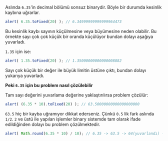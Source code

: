 Aslında `6.35`'in decimal bölümü sonsuz binarydir. Böyle bir durumda kesinlik kaybına uğrarlar.

```js run
alert( 6.35.toFixed(20) ); // 6.34999999999999964473
```
Bu kesinlik kaybı sayının küçülmesine veya büyümesine neden olabilir. Bu örnekte sayı çok çok küçük bir oranda küçülüyor bundan dolayı aşağıya yuvarladı.

`1.35` için ise:

```js run
alert( 1.35.toFixed(20) ); // 1.35000000000000008882
```
Sayı çok küçük bir değer ile büyük limitin üstüne çıktı, bundan dolayı yukarıya yuvarladı.


**Peki `6.35` için bu problem nasıl çözülebilir**

Tam sayı değerini yuvarlama değerine yaklaştırılırsa problem çözülür:

```js run
alert( (6.35 * 10).toFixed(20) ); // 63.50000000000000000000
```
`63.5` hiç bir kayba uğramıyor dikkat ederseniz. Çünkü `0.5` lik fark aslında `1/2`. `2` ve üstü ile yapılan işlemler binary sistemde tam olarak ifade edildiğinden dolayı bu problem çözülmektedir.


```js run
alert( Math.round(6.35 * 10) / 10); // 6.35 -> 63.5 -> 64(yuvarlandı) -> 6.4
```
